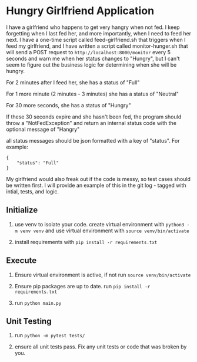 # Hungry Girlfriend Application

I have a girlfriend who happens to get very hangry when not fed. I keep forgetting when I last fed her, and more importantly, when I need to feed her next. I have a one-time script called feed-girlfriend.sh that triggers when I feed my girlfriend, and I have written a script called monitor-hunger.sh that will send a POST request to `http://localhost:8000/monitor` every 5 seconds and warn me when her status changes to "Hungry", but I can't seem to figure out the business logic for determining when she will be hungry.

For 2 minutes after I feed her, she has a status of "Full"

For 1 more minute (2 minutes - 3 minutes) she has a status of "Neutral"

For 30 more seconds, she has a status of "Hungry"

If these 30 seconds expire and she hasn't been fed, the program should throw a "NotFedException" and return an internal status code with the optional message of "Hangry"

all status messages should be json formatted with a key of "status". For example:

```
{
    "status": "Full"
}
```

My girlfriend would also freak out if the code is messy, so test cases should be written first. I will provide an example of this in the git log - tagged with intial, tests, and logic.

## Initialize

1. use venv to isolate your code. create virtual environment with `python3 -m venv venv` and use virtual environment with `source venv/bin/activate`

2. install requirements with `pip install -r requirements.txt`

## Execute

1. Ensure virtual environment is active, if not run `source venv/bin/activate`

2. Ensure pip packages are up to date. run `pip install -r requirements.txt`

3. run `python main.py`

## Unit Testing

1. run `python -m pytest tests/`

2. ensure all unit tests pass. Fix any unit tests or code that was broken by you.
